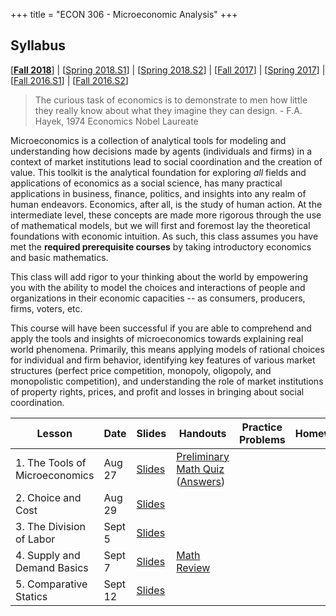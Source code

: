 +++
title = "ECON 306 - Microeconomic Analysis"
+++

## Syllabus
[[**Fall 2018**](https://www.dropbox.com/s/g19k5rr57qtqvzo/ECON_480_F2018_Safner_Syllabus.pdf?dl=0)] | [[Spring 2018.S1](https://www.dropbox.com/s/b5v4jcyxx8k7551/ECON_306_S2018_1_Syllabus_Safner.pdf?dl=0)] | [[Spring 2018.S2](https://www.dropbox.com/s/s3s3ptxdze30sf2/ECON_306_S2018_2_Syllabus_Safner.pdf?dl=0)] | [[Fall 2017](https://www.dropbox.com/s/jak8lkmofaehf0b/ECON_306_F2017_Syllabus_Safner.pdf?dl=0)] | [[Spring 2017](https://www.dropbox.com/s/hqp50iewbb57f5c/ECON_306.3_Syllabus_Safner.pdf?dl=0)] | [[Fall 2016.S1](https://www.dropbox.com/s/e5p0kuhjvwkc5xr/ECON_306.1_Syllabus_Safner.pdf?dl=0)] | [[Fall 2016.S2](https://www.dropbox.com/s/4gwo2re1twyu6ol/ECON_306.2_Syllabus_Safner.pdf?dl=0)] 

> The curious task of economics is to demonstrate to men how little they really know about what they imagine they can design. - F.A. Hayek, 1974 Economics Nobel Laureate

Microeconomics is a collection of analytical tools for modeling and understanding how decisions made by agents (individuals and firms) in a context of market institutions lead to social coordination and the creation of value. This toolkit is the analytical foundation for exploring *all* fields and applications of economics as a social science, has many practical applications in business, finance, politics, and insights into any realm of human endeavors. Economics, after all, is the study of human action. At the intermediate level, these concepts are made more rigorous through the use of mathematical models, but we will first and foremost lay the theoretical foundations with economic intuition. As such, this class assumes you have met the **required prerequisite courses** by taking introductory economics and basic mathematics. 

This class will add rigor to your thinking about the world by empowering you with the ability to model the choices and interactions of people and organizations in their economic capacities -- as consumers, producers, firms, voters, etc. 

This course will have been successful if you are able to comprehend and apply the tools and insights of microeconomics towards explaining real world phenomena. Primarily, this means applying models of rational choices for individual and firm behavior, identifying key features of various market structures (perfect price competition, monopoly, oligopoly, and monopolistic competition), and understanding the role of market institutions of property rights, prices, and profit and losses in bringing about social coordination.


| Lesson | Date | Slides | Handouts | Practice Problems | Homework |
|---|---|---|---|---|---|
| 1. The Tools of Microeconomics | Aug 27 | [Slides](https://www.dropbox.com/s/xnpbswp9dhhw7u8/Lecture1.pdf?dl=0) | [Preliminary Math Quiz](https://www.dropbox.com/s/stzapyiioyubpll/mathpretest2.pdf?dl=0) ([Answers](https://www.dropbox.com/s/ulesxb8es2e88pf/mathpretestanswers.pdf?dl=0)) |  |  |
| 2. Choice and Cost | Aug 29 | [Slides](https://www.dropbox.com/s/m64g26vn05pblky/Lecture2.pdf?dl=0) |  |  |  |
| 3. The Division of Labor | Sept 5 | [Slides](https://www.dropbox.com/s/74669t1he0pff9i/Lecture3.pdf?dl=0) |  |  |  | 
| 4. Supply and Demand Basics | Sept 7 | [Slides](https://www.dropbox.com/s/l2p9aixq5d253ma/Lecture4.pdf?dl=0) | [Math Review](https://www.dropbox.com/s/eqgf7qam3mdl3o8/Math%20Review.pdf?dl=0)  |  |  | 
| 5. Comparative Statics | Sept 12 | [Slides](https://www.dropbox.com/s/ghuqdbik5n2i094/Lecture5.pdf?dl=0) |  |  |  | 
